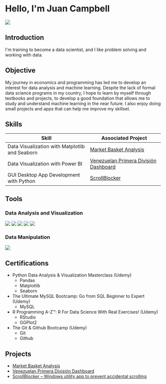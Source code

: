 # Hello, I'm Juan Campbell  
<a href="https://www.linkedin.com/in/juan-ignacio-campbell-rincon-b89329211/"><img src="https://img.shields.io/badge/-LinkedIn-0072b1?&style=for-the-badge&logo=linkedin&logoColor=white" /></a>

## Introduction

I'm training to become a data scientist, and I like problem solving and working with data.

## Objective

My journey in economics and programming has led me to develop an interest for data analysis and machine learning. Despite the lack of formal data science programs in my country, I hope to learn by myself through textbooks and projects, to develop a good foundation that allows me to study and understand machine learning in the near future. I also enjoy doing small projects and apps that can help me improve my skillset.

## Skills

| Skill                                           | Associated Project         |
|-------------------------------------------------|----------------------------|
| Data Visualization with Matplotlib and Seaborn  | <a href="https://github.com/jicampbell98/Market-Basket-Analysis.git">Market Basket Analysis</a> |
| Data Visualization with Power BI                | <a href="https://github.com/jicampbell98/ligafutve">Venezuelan Primera División Dashboard</a> |
| GUI Desktop App Development with Python         | <a href="https://github.com/jicampbell98/scrollblocker-portfolio">ScrollBlocker</a> |

## Tools

### Data Analysis and Visualization
<div>
    <img src="https://img.shields.io/badge/-Pandas-150458?&style=for-the-badge&logo=Pandas&logoColor=white" />
    <img src="https://img.shields.io/badge/-NumPy-013243?&style=for-the-badge&logo=NumPy&logoColor=white" />
    <img src="https://img.shields.io/badge/-Matplotlib-013243?&style=for-the-badge&logo=Matplotlib&logoColor=white" />
    <img src="https://img.shields.io/badge/-Seaborn-8C1515?&style=for-the-badge&logo=Seaborn&logoColor=white" />
    <img src="https://img.shields.io/badge/-ggplot2-FF0000?&style=for-the-badge&logo=ggplot2&logoColor=white" />
</div>

### Data Manipulation
<div>
    <img src="https://img.shields.io/badge/-SQL-4479A1?&style=for-the-badge&logo=SQL&logoColor=white" />
</div>

## Certifications

- Python Data Analysis & Visualization Masterclass (Udemy)
  - Pandas
  - Matplotlib
  - Seaborn
- The Ultimate MySQL Bootcamp: Go from SQL Beginner to Expert (Udemy)
  - MySQL
- R Programming A-Z™: R For Data Science With Real Exercises! (Udemy)
  - RStudio
  - GGPlot2
- The Git & Github Bootcamp (Udemy)
  - Git
  - Github

## Projects

- <a href="https://github.com/jicampbell98/Market-Basket-Analysis.git">Market Basket Analysis</a>  
- <a href="https://github.com/jicampbell98/ligafutve">Venezuelan Primera División Dashboard</a>  
- <a href="https://github.com/jicampbell98/scrollblocker-portfolio">ScrollBlocker – Windows utility app to prevent accidental scrolling</a>
